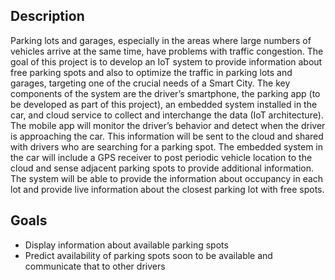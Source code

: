 ## Description

Parking lots and garages, especially in the areas where large numbers of vehicles arrive at the same time, have problems 
with traffic congestion. The goal of this project is to develop an IoT system to provide information about free parking 
spots and also to optimize the traffic in parking lots and garages, targeting one of the crucial needs of a Smart City. 
The key components of the system are the driver’s smartphone, the parking app (to be developed as part of this project), 
an embedded system installed in the car, and cloud service to collect and interchange the data (IoT architecture). 
The mobile app will monitor the driver’s behavior and detect when the driver is approaching the car. This information 
will be sent to the cloud and shared with drivers who are searching for a parking spot. The embedded system in the car 
will include a GPS receiver to post periodic vehicle location to the cloud and sense adjacent parking spots to provide 
additional information. The system will be able to provide the information about occupancy in each lot and provide live 
information about the closest parking lot with free spots. 

## Goals

- Display information about available parking spots
- Predict availability of parking spots soon to be available and communicate that to other drivers
